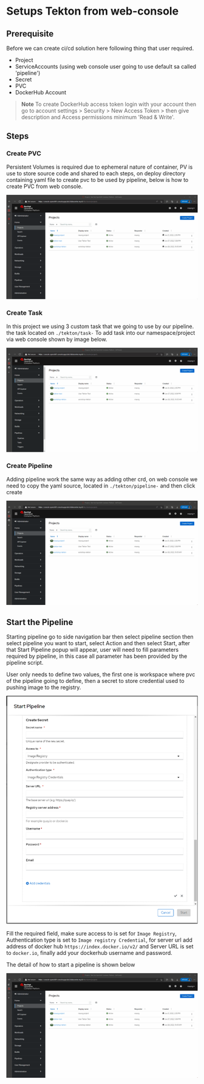 # Setups Tekton from web-console

## Prerequisite

Before we can create ci/cd solution here following thing that user required.

* Project
* ServiceAccounts (using web console user going to use default sa called 'pipeline')
* Secret
* PVC
* DockerHub Account

> **Note**
> To create DockerHub access token login with your account then go to account settings > Security > New Access Token > then give description and Access permissions minimum 'Read & Write'.

## Steps

### Create PVC

Persistent Volumes is required due to ephemeral nature of container, PV is use to store source code and shared to each steps, on deploy directory containing yaml file to create pvc to be used by pipeline, below is how to create PVC from web console.

![startPipelineRun.gif](../docs/images/CreatePVC.gif)

### Create Task

In this project we using 3 custom task that we going to use by our pipeline. the task located on `./tekton/task-` To add task into our namespace/project via web console shown by image below.

![startPipelineRun.gif](../docs/images/CreateTask.gif)

### Create Pipeline

Adding pipeline work the same way as adding other crd, on web console we need to copy the yaml source, located in `./tekton/pipeline-` and then click create

![CreatePipeline.gif](../docs/images/CreatePipeline.gif)

## Start the Pipeline

Starting pipeline go to side navigation bar then select pipeline section then select pipeline you want to start, select Action and then select Start, after that Start Pipeline popup will appear, user will need to fill parameters required by pipeline, in this case all parameter has been provided by the pipeline script.

User only needs to define two values, the first one is workspace where pvc of the pipeline going to define, then a secret to store credential used to pushing image to the registry.

![PipelineSecret.png](../docs/images/pipelineSecret.png)

Fill the required field, make sure access to is set for `Image Registry`, Authentication type is set to `Image registry Credential`, for server url add address of docker hub `https://index.docker.io/v2/` and Server URL is set to `docker.io`, finally add your dockerhub username and password.

The detail of how to start a pipeline is shown below

![StartPipeline.gif](../docs/images/StartPipeline.gif)
